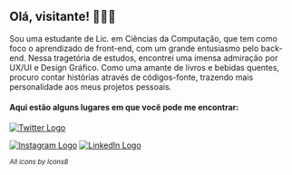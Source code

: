 ## Olá, visitante! 👋👩‍💻

Sou uma estudante de Lic. em Ciências da Computação, que tem como foco o aprendizado de front-end, com um grande entusiasmo pelo back-end. 
Nessa tragetória de estudos, encontrei uma imensa admiração por UX/UI e Design Gráfico.
Como uma amante de livros e bebidas quentes, procuro contar histórias através de códigos-fonte, trazendo mais personalidade aos meus projetos pessoais.

#### Aqui estão alguns lugares em que você pode me encontrar:

[![Twitter Logo](https://img.icons8.com/bubbles/50/000000/twitter-circled.png)](https://twitter.com/annemustlive)

[![Instagram Logo](https://img.icons8.com/bubbles/50/000000/instagram.png)](https://instagram.com/annemustlive)
[![LinkedIn Logo](https://img.icons8.com/bubbles/50/000000/linkedin.png)](https://www.linkedin.com/in/fabiannecosta/)

*<sup>All icons by Icons8</sup>*

